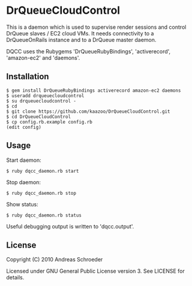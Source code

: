 DrQueueCloudControl
===================

This is a daemon which is used to supervise render sessions and control DrQueue slaves / EC2 cloud VMs. It needs connectivity to a DrQueueOnRails instance and to a DrQueue master daemon.

DQCC uses the Rubygems 'DrQueueRubyBindings', 'activerecord', 'amazon-ec2' and 'daemons'.


Installation
------------

    $ gem install DrQueueRubyBindings activerecord amazon-ec2 daemons
    $ useradd drqueuecloudcontrol
    $ su drqueuecloudcontrol -
    $ cd
    $ git clone https://github.com/kaazoo/DrQueueCloudControl.git
    $ cd DrQueueCloudControl
    $ cp config.rb.example config.rb
    (edit config)


Usage
-----

Start daemon:

    $ ruby dqcc_daemon.rb start

Stop daemon:

    $ ruby dqcc_daemon.rb stop

Show status:

    $ ruby dqcc_daemon.rb status

Useful debugging output is written to 'dqcc.output'.


License
-------

Copyright (C) 2010 Andreas Schroeder

Licensed under GNU General Public License version 3. See LICENSE for details.